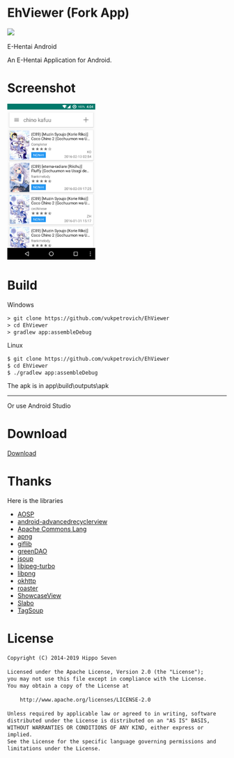 # EhViewer (Fork App)

<img src="./art/launcher_icon-web.png" width="20%"/>

E-Hentai Android

An E-Hentai Application for Android.

# Screenshot

<img src="./art/screenshot-01.png" width="40%"/>

# Build

Windows

    > git clone https://github.com/vukpetrovich/EhViewer
    > cd EhViewer
    > gradlew app:assembleDebug

Linux

    $ git clone https://github.com/vukpetrovich/EhViewer
    $ cd EhViewer
    $ ./gradlew app:assembleDebug

The apk is in app\build\outputs\apk

----------------

Or use Android Studio

# Download

[Download](https://github.com/vukpetrovich/EhViewer/releases)

# Thanks

Here is the libraries

- [AOSP](http://source.android.com/)
- [android-advancedrecyclerview](https://github.com/h6ah4i/android-advancedrecyclerview)
- [Apache Commons Lang](https://commons.apache.org/proper/commons-lang/)
- [apng](http://apng.sourceforge.net/)
- [giflib](http://giflib.sourceforge.net)
- [greenDAO](https://github.com/greenrobot/greenDAO)
- [jsoup](https://github.com/jhy/jsoup)
- [libjpeg-turbo](http://libjpeg-turbo.virtualgl.org/)
- [libpng](http://www.libpng.org/pub/png/libpng.html)
- [okhttp](https://github.com/square/okhttp)
- [roaster](https://github.com/forge/roaster)
- [ShowcaseView](https://github.com/amlcurran/ShowcaseView)
- [Slabo](https://github.com/TiroTypeworks/Slabo)
- [TagSoup](http://home.ccil.org/~cowan/tagsoup/)

# License

    Copyright (C) 2014-2019 Hippo Seven

    Licensed under the Apache License, Version 2.0 (the "License");
    you may not use this file except in compliance with the License.
    You may obtain a copy of the License at

        http://www.apache.org/licenses/LICENSE-2.0

    Unless required by applicable law or agreed to in writing, software
    distributed under the License is distributed on an "AS IS" BASIS,
    WITHOUT WARRANTIES OR CONDITIONS OF ANY KIND, either express or implied.
    See the License for the specific language governing permissions and
    limitations under the License.
